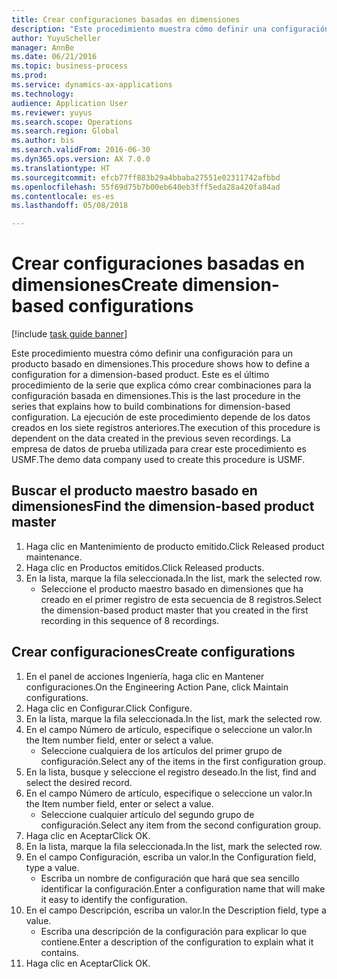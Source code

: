 ```yaml
--- 
title: Crear configuraciones basadas en dimensiones
description: "Este procedimiento muestra cómo definir una configuración para un producto basado en dimensiones."
author: YuyuScheller
manager: AnnBe
ms.date: 06/21/2016
ms.topic: business-process
ms.prod: 
ms.service: dynamics-ax-applications
ms.technology: 
audience: Application User
ms.reviewer: yuyus
ms.search.scope: Operations
ms.search.region: Global
ms.author: bis
ms.search.validFrom: 2016-06-30
ms.dyn365.ops.version: AX 7.0.0
ms.translationtype: HT
ms.sourcegitcommit: efcb77ff883b29a4bbaba27551e02311742afbbd
ms.openlocfilehash: 55f69d75b7b00eb640eb3fff5eda28a420fa84ad
ms.contentlocale: es-es
ms.lasthandoff: 05/08/2018

---
```

# <a name="create-dimension-based-configurations"></a><span data-ttu-id="0953d-103">Crear configuraciones basadas en dimensiones</span><span class="sxs-lookup"><span data-stu-id="0953d-103">Create dimension-based configurations</span></span>

[!include [task guide banner](../../includes/task-guide-banner.md)]

<span data-ttu-id="0953d-104">Este procedimiento muestra cómo definir una configuración para un producto basado en dimensiones.</span><span class="sxs-lookup"><span data-stu-id="0953d-104">This procedure shows how to define a configuration for a dimension-based product.</span></span> <span data-ttu-id="0953d-105">Este es el último procedimiento de la serie que explica cómo crear combinaciones para la configuración basada en dimensiones.</span><span class="sxs-lookup"><span data-stu-id="0953d-105">This is the last procedure in the series that explains how to build combinations for dimension-based configuration.</span></span> <span data-ttu-id="0953d-106">La ejecución de este procedimiento depende de los datos creados en los siete registros anteriores.</span><span class="sxs-lookup"><span data-stu-id="0953d-106">The execution of this procedure is dependent on the data created in the previous seven recordings.</span></span> <span data-ttu-id="0953d-107">La empresa de datos de prueba utilizada para crear este procedimiento es USMF.</span><span class="sxs-lookup"><span data-stu-id="0953d-107">The demo data company used to create this procedure is USMF.</span></span>


## <a name="find-the-dimension-based-product-master"></a><span data-ttu-id="0953d-108">Buscar el producto maestro basado en dimensiones</span><span class="sxs-lookup"><span data-stu-id="0953d-108">Find the dimension-based product master</span></span>
1. <span data-ttu-id="0953d-109">Haga clic en Mantenimiento de producto emitido.</span><span class="sxs-lookup"><span data-stu-id="0953d-109">Click Released product maintenance.</span></span>
2. <span data-ttu-id="0953d-110">Haga clic en Productos emitidos.</span><span class="sxs-lookup"><span data-stu-id="0953d-110">Click Released products.</span></span>
3. <span data-ttu-id="0953d-111">En la lista, marque la fila seleccionada.</span><span class="sxs-lookup"><span data-stu-id="0953d-111">In the list, mark the selected row.</span></span>
    * <span data-ttu-id="0953d-112">Seleccione el producto maestro basado en dimensiones que ha creado en el primer registro de esta secuencia de 8 registros.</span><span class="sxs-lookup"><span data-stu-id="0953d-112">Select the dimension-based product master that you created in the first recording in this sequence of 8 recordings.</span></span>  

## <a name="create-configurations"></a><span data-ttu-id="0953d-113">Crear configuraciones</span><span class="sxs-lookup"><span data-stu-id="0953d-113">Create configurations</span></span>
1. <span data-ttu-id="0953d-114">En el panel de acciones Ingeniería, haga clic en Mantener configuraciones.</span><span class="sxs-lookup"><span data-stu-id="0953d-114">On the Engineering Action Pane, click Maintain configurations.</span></span>
2. <span data-ttu-id="0953d-115">Haga clic en Configurar.</span><span class="sxs-lookup"><span data-stu-id="0953d-115">Click Configure.</span></span>
3. <span data-ttu-id="0953d-116">En la lista, marque la fila seleccionada.</span><span class="sxs-lookup"><span data-stu-id="0953d-116">In the list, mark the selected row.</span></span>
4. <span data-ttu-id="0953d-117">En el campo Número de artículo, especifique o seleccione un valor.</span><span class="sxs-lookup"><span data-stu-id="0953d-117">In the Item number field, enter or select a value.</span></span>
    * <span data-ttu-id="0953d-118">Seleccione cualquiera de los artículos del primer grupo de configuración.</span><span class="sxs-lookup"><span data-stu-id="0953d-118">Select any of the items in the first configuration group.</span></span>  
5. <span data-ttu-id="0953d-119">En la lista, busque y seleccione el registro deseado.</span><span class="sxs-lookup"><span data-stu-id="0953d-119">In the list, find and select the desired record.</span></span>
6. <span data-ttu-id="0953d-120">En el campo Número de artículo, especifique o seleccione un valor.</span><span class="sxs-lookup"><span data-stu-id="0953d-120">In the Item number field, enter or select a value.</span></span>
    * <span data-ttu-id="0953d-121">Seleccione cualquier artículo del segundo grupo de configuración.</span><span class="sxs-lookup"><span data-stu-id="0953d-121">Select any item from the second configuration group.</span></span>  
7. <span data-ttu-id="0953d-122">Haga clic en Aceptar</span><span class="sxs-lookup"><span data-stu-id="0953d-122">Click OK.</span></span>
8. <span data-ttu-id="0953d-123">En la lista, marque la fila seleccionada.</span><span class="sxs-lookup"><span data-stu-id="0953d-123">In the list, mark the selected row.</span></span>
9. <span data-ttu-id="0953d-124">En el campo Configuración, escriba un valor.</span><span class="sxs-lookup"><span data-stu-id="0953d-124">In the Configuration field, type a value.</span></span>
    * <span data-ttu-id="0953d-125">Escriba un nombre de configuración que hará que sea sencillo identificar la configuración.</span><span class="sxs-lookup"><span data-stu-id="0953d-125">Enter a configuration name that will make it easy to identify the configuration.</span></span>  
10. <span data-ttu-id="0953d-126">En el campo Descripción, escriba un valor.</span><span class="sxs-lookup"><span data-stu-id="0953d-126">In the Description field, type a value.</span></span>
    * <span data-ttu-id="0953d-127">Escriba una descripción de la configuración para explicar lo que contiene.</span><span class="sxs-lookup"><span data-stu-id="0953d-127">Enter a description of the configuration to explain what it contains.</span></span>  
11. <span data-ttu-id="0953d-128">Haga clic en Aceptar</span><span class="sxs-lookup"><span data-stu-id="0953d-128">Click OK.</span></span>


